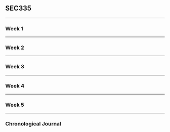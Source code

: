 ## SEC335
---
### Week 1
---
### Week 2
---
### Week 3
---
### Week 4
--- 
### Week 5
---
### Chronological Journal

